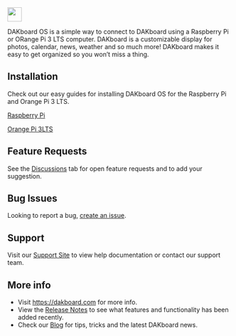 <img src="https://static.dakboard.com/assets/img/dakboard-logos/dakboard-logo-horiz.png" style="height: 32px;">

DAKboard OS is a simple way to connect to DAKboard using a Raspberry Pi or ORange Pi 3 LTS computer.  DAKboard is a customizable display for photos, calendar, news, weather and so much more! DAKboard makes it easy to get organized so you won’t miss a thing.

## Installation
Check out our easy guides for installing DAKboard OS for the Raspberry Pi and Orange Pi 3 LTS.

<a href="https://dakboard.freshdesk.com/support/solutions/articles/35000125880-download-and-install-the-dakboard-os-for-raspberry-pi">Raspberry Pi</a>

<a href="https://dakboard.freshdesk.com/support/solutions/articles/35000210494-orange-pi-download-and-install-dakboard-os">Orange Pi 3LTS</a>

## Feature Requests
See the <a href="https://github.com/dakboard/Hardware-OS/discussions">Discussions</a> tab for open feature requests and to add your suggestion.

## Bug Issues
Looking to report a bug, <a href="https://github.com/dakboard/Hardware-OS/issues/new?assignees=&labels=bug&template=bug_report.md&title=">create an issue</a>.

## Support
Visit our <a href="https://dakboard.com/support">Support Site</a> to view help documentation or contact our support team. 

## More info
- Visit <a href="https://dakboard.com">https://dakboard.com</a> for more info.  
- View the <a href="https://github.com/dakboard/Cloud-Platform/releases/">Release Notes</a> to see what features and functionality has been added recently.  
- Check our <a href="https://blog.dakboard.com">Blog</a> for tips, tricks and the latest DAKboard news.
